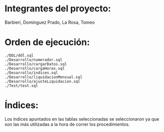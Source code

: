 # Integrantes del proyecto: 
Barbieri, Dominguez Prado, La Rosa, Tomeo

# Orden de ejecución:
```
./DDL/ddl.sql
./Desarrollo/numerador.sql
./Desarrollo/cargarDatos.sql
./Desarrollo/cargaHoras.sql
./Desarrollo/indices.sql
./Desarrollo/liquidacionMensual.sql
./Desarrollo/ajusteLiquidacion.sql
./Test/test.sql
```

# Índices:
Los índices apuntados en las tablas seleccionadas se seleccionaron ya que son las más utilizadas a la hora de correr los procedimientos.
